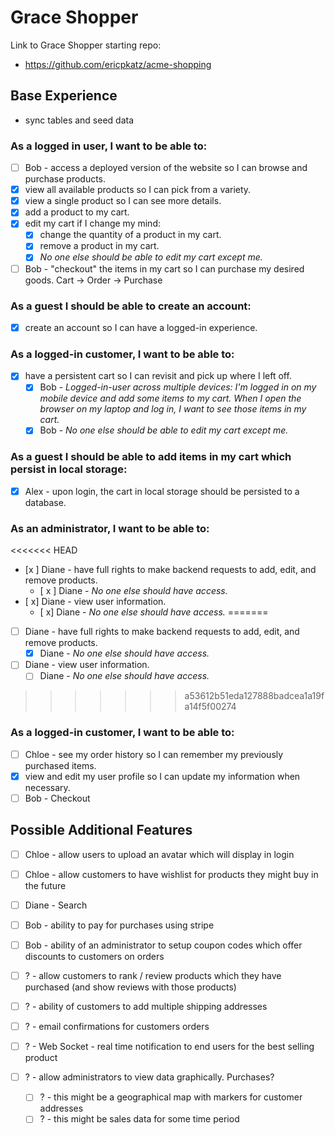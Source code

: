 # Grace Shopper

Link to Grace Shopper starting repo:

- https://github.com/ericpkatz/acme-shopping

## Base Experience

- sync tables and seed data

### As a logged in user, I want to be able to:

- [ ] Bob - access a deployed version of the website so I can browse and purchase products.
- [x] view all available products so I can pick from a variety.
- [x] view a single product so I can see more details.
- [x] add a product to my cart.
- [x] edit my cart if I change my mind:
  - [x] change the quantity of a product in my cart.
  - [x] remove a product in my cart.
  - [x] _No one else should be able to edit my cart except me._
- [ ] Bob - "checkout" the items in my cart so I can purchase my desired goods. Cart -> Order -> Purchase

### As a guest I should be able to create an account:

- [x] create an account so I can have a logged-in experience.

### As a logged-in customer, I want to be able to:

- [x] have a persistent cart so I can revisit and pick up where I left off.
  - [x] Bob - _Logged-in-user across multiple devices: I'm logged in on my mobile device and add some items to my cart. When I open the browser on my laptop and log in, I want to see those items in my cart._
  - [x] Bob - _No one else should be able to edit my cart except me._

### As a guest I should be able to add items in my cart which persist in local storage:

- [x] Alex - upon login, the cart in local storage should be persisted to a database.

### As an administrator, I want to be able to:

<<<<<<< HEAD
- [x ] Diane - have full rights to make backend requests to add, edit, and remove products.
  - [ x ] Diane - _No one else should have access._
- [ x] Diane - view user information.
  - [ x] Diane - _No one else should have access._
=======
- [ ] Diane - have full rights to make backend requests to add, edit, and remove products.
  - [x] Diane - _No one else should have access._

- [ ] Diane - view user information.
  - [ ] Diane - _No one else should have access._
>>>>>>> a53612b51eda127888badcea1a19fa14f5f00274

### As a logged-in customer, I want to be able to:

- [ ] Chloe - see my order history so I can remember my previously purchased items.
- [x] view and edit my user profile so I can update my information when necessary.
- [ ] Bob - Checkout

## Possible Additional Features

- [ ] Chloe - allow users to upload an avatar which will display in login
- [ ] Chloe - allow customers to have wishlist for products they might buy in the future
- [ ] Diane - Search
- [ ] Bob - ability to pay for purchases using stripe
- [ ] Bob - ability of an administrator to setup coupon codes which offer discounts to customers on orders

- [ ] ? - allow customers to rank / review products which they have purchased (and show reviews with those products)
- [ ] ? - ability of customers to add multiple shipping addresses
- [ ] ? - email confirmations for customers orders
- [ ] ? - Web Socket - real time notification to end users for the best selling product
- [ ] ? - allow administrators to view data graphically. Purchases?
  - [ ] ? - this might be a geographical map with markers for customer addresses
  - [ ] ? - this might be sales data for some time period

